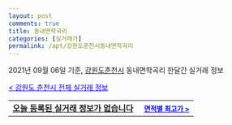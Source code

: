 ```yaml
---
layout: post
comments: true
title: 동내면학곡리
categories: [실거래가]
permalink: /apt/강원도춘천시동내면학곡리
---
```


2021년 09월 06일 기준, <a href="/apt/강원도춘천시">강원도춘천시</a> 동내면학곡리 한달간 실거래 정보

<a style="color: blue;" href="/apt/강원도춘천시">< 강원도 춘천시 전체 실거래 정보</a>
<!---- start ---->
<table>
  <tr>
    <td colspan="4" style="font-weight: bold;"><a href="/apt/강원도춘천시동내면학곡리{name_without_space}">오늘 등록된 실거래 정보가 없습니다</a> &nbsp;&nbsp;&nbsp; <a style="color: blue; font-size: smaller;" href="/apt/강원도춘천시동내면학곡리{name_without_space}">면적별 최고가 ></a></td>
  </tr>
    
</table>
<!---- end ---->
    